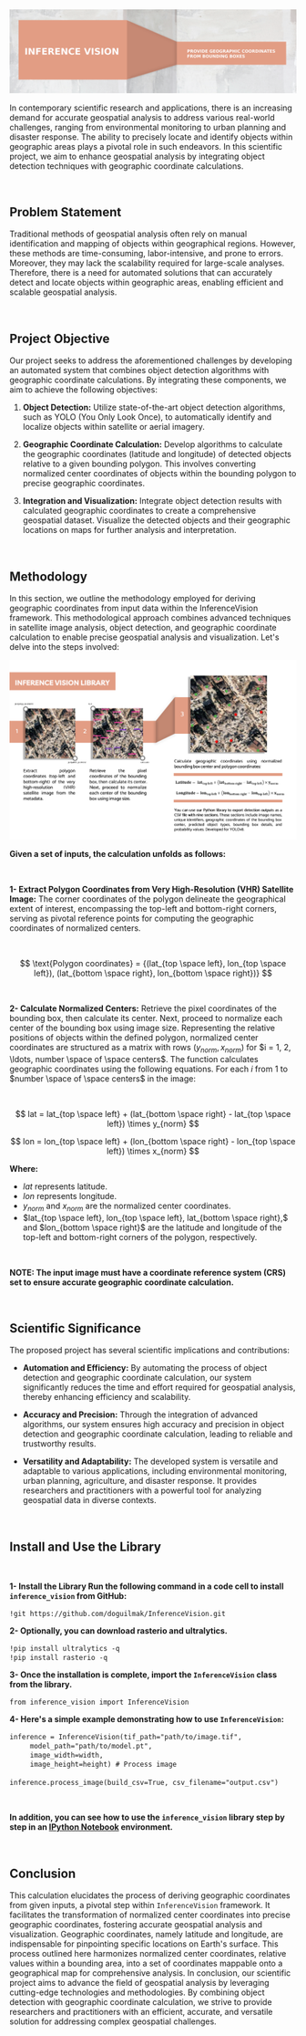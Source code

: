 <img  src="https://github.com/doguilmak/InferenceVision/blob/main/assets/Inference%20Vision%20Cover.png" alt="github.com/doguilmak/InferenceVision"/>

In contemporary scientific research and applications, there is an increasing demand for accurate geospatial analysis to address various real-world challenges, ranging from environmental monitoring to urban planning and disaster response. The ability to precisely locate and identify objects within geographic areas plays a pivotal role in such endeavors. In this scientific project, we aim to enhance geospatial analysis by integrating object detection techniques with geographic coordinate calculations.

<br>

## **Problem Statement**
Traditional methods of geospatial analysis often rely on manual identification and mapping of objects within geographical regions. However, these methods are time-consuming, labor-intensive, and prone to errors. Moreover, they may lack the scalability required for large-scale analyses. Therefore, there is a need for automated solutions that can accurately detect and locate objects within geographic areas, enabling efficient and scalable geospatial analysis.

<br>

## **Project Objective**
Our project seeks to address the aforementioned challenges by developing an automated system that combines object detection algorithms with geographic coordinate calculations. By integrating these components, we aim to achieve the following objectives:

1. **Object Detection:** Utilize state-of-the-art object detection algorithms, such as YOLO (You Only Look Once), to automatically identify and localize objects within satellite or aerial imagery.

2. **Geographic Coordinate Calculation:** Develop algorithms to calculate the geographic coordinates (latitude and longitude) of detected objects relative to a given bounding polygon. This involves converting normalized center coordinates of objects within the bounding polygon to precise geographic coordinates.

3. **Integration and Visualization:** Integrate object detection results with calculated geographic coordinates to create a comprehensive geospatial dataset. Visualize the detected objects and their geographic locations on maps for further analysis and interpretation.

<br>

## **Methodology**

In this section, we outline the methodology employed for deriving geographic coordinates from input data within the InferenceVision framework. This methodological approach combines advanced techniques in satellite image analysis, object detection, and geographic coordinate calculation to enable precise geospatial analysis and visualization. Let's delve into the steps involved:

<img  src="https://github.com/doguilmak/InferenceVision/blob/main/assets/Inference%20Vision%20Intro.png" alt="github.com/doguilmak/InferenceVision"/>

**Given a set of inputs, the calculation unfolds as follows:**

<br>

**1- Extract Polygon Coordinates from Very High-Resolution (VHR) Satellite Image:** The corner coordinates of the polygon delineate the geographical extent of interest, encompassing the top-left and bottom-right corners, serving as pivotal reference points for computing the geographic coordinates of normalized centers.

<br>

$$ \text{Polygon coordinates} = {(lat_{top \space left}, lon_{top \space left}), (lat_{bottom \space right}, lon_{bottom \space right})} $$

<br>

**2- Calculate Normalized Centers:** Retrieve the pixel coordinates of the bounding box, then calculate its center. Next, proceed to normalize each center of the bounding box using image size. Representing the relative positions of objects within the defined polygon, normalized center coordinates are structured as a matrix with rows $(y_{norm}, x_{norm})$ for $i = 1, 2, \ldots, number \space of \space centers$. The function calculates geographic coordinates using the following equations. For each $i$ from $1$ to $number \space of \space centers$ in the image:

<br>

$$ lat = lat_{top \space left} + (lat_{bottom \space right} - lat_{top \space left}) \times y_{norm} $$

$$ lon = lon_{top \space left} + (lon_{bottom \space right} - lon_{top \space left}) \times x_{norm} $$

   
   **Where:**

   - $lat$ represents latitude.
   - $lon$ represents longitude.
   - $y_{norm}$ and $x_{norm}$ are the normalized center coordinates.
   - $lat_{top \space left}, lon_{top \space left}, lat_{bottom \space right},$ and $lon_{bottom \space right}$ are the latitude and longitude of the top-left and bottom-right corners of the polygon, respectively.

<br>

**NOTE: The input image must have a coordinate reference system (CRS) set to ensure accurate geographic coordinate calculation.**

<br>

## **Scientific Significance**
The proposed project has several scientific implications and contributions:

- **Automation and Efficiency:** By automating the process of object detection and geographic coordinate calculation, our system significantly reduces the time and effort required for geospatial analysis, thereby enhancing efficiency and scalability.

- **Accuracy and Precision:** Through the integration of advanced algorithms, our system ensures high accuracy and precision in object detection and geographic coordinate calculation, leading to reliable and trustworthy results.

- **Versatility and Adaptability:** The developed system is versatile and adaptable to various applications, including environmental monitoring, urban planning, agriculture, and disaster response. It provides researchers and practitioners with a powerful tool for analyzing geospatial data in diverse contexts.

<br>

## **Install and Use the Library**

<br>

**1- Install the Library Run the following command in a code cell to install `inference_vision` from GitHub:**

    !git https://github.com/doguilmak/InferenceVision.git



**2- Optionally, you can download rasterio and ultralytics.**

    !pip install ultralytics -q
    !pip install rasterio -q

**3- Once the installation is complete, import the `InferenceVision` class from the library.** 

    from inference_vision import InferenceVision

**4- Here's a simple example demonstrating how to use `InferenceVision`:**

    inference = InferenceVision(tif_path="path/to/image.tif",
	     model_path="path/to/model.pt", 
	     image_width=width, 
	     image_height=height) # Process image 
    
    inference.process_image(build_csv=True, csv_filename="output.csv")

<br>

**In addition, you can see how to use the `inference_vision` library step by step in an [IPython Notebook](https://github.com/doguilmak/InferenceVision/blob/main/usage/InferenceVision_Usage.ipynb) environment.**

<br>

## **Conclusion**
This calculation elucidates the process of deriving geographic coordinates from given inputs, a pivotal step within `InferenceVision` framework. It facilitates the transformation of normalized center coordinates into precise geographic coordinates, fostering accurate geospatial analysis and visualization. Geographic coordinates, namely latitude and longitude, are indispensable for pinpointing specific locations on Earth's surface. This process outlined here harmonizes normalized center coordinates, relative values within a bounding area, into a set of coordinates mappable onto a geographical map for comprehensive analysis. In conclusion, our scientific project aims to advance the field of geospatial analysis by leveraging cutting-edge technologies and methodologies. By combining object detection with geographic coordinate calculation, we strive to provide researchers and practitioners with an efficient, accurate, and versatile solution for addressing complex geospatial challenges.
